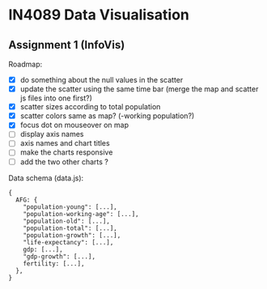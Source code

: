 # IN4089 Data Visualisation

## Assignment 1 (InfoVis)

Roadmap:

- [x] do something about the null values in the scatter
- [x] update the scatter using the same time bar (merge the map and scatter js files into one first?)
- [x] scatter sizes according to total population
- [x] scatter colors same as map? (-working population?)
- [x] focus dot on mouseover on map
- [ ] display axis names
- [ ] axis names and chart titles
- [ ] make the charts responsive
- [ ] add the two other charts ?

Data schema (data.js):

```
{
  AFG: {
    "population-young": [...],
    "population-working-age": [...],
    "population-old": [...],
    "population-total": [...],
    "population-growth": [...],
    "life-expectancy": [...],
    gdp: [...],
    "gdp-growth": [...],
    fertility: [...],
  },
}
```
